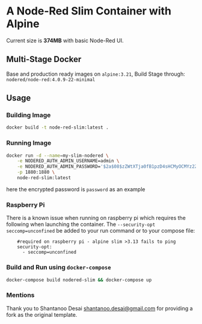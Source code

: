 # A Node-Red Slim Container with Alpine

Current size is __374MB__ with basic Node-Red UI.

## Multi-Stage Docker

Base and production ready images on `alpine:3.21`, Build Stage through: `nodered/node-red:4.0.9-22-minimal`

## Usage

### Building Image

```bash
docker build -t node-red-slim:latest .
```
### Running Image

```bash
docker run -d --name=my-slim-nodered \
    -e NODERED_AUTH_ADMIN_USERNAME=admin \
    -e NODERED_AUTH_ADMIN_PASSWORD='$2a$08$zZWtXTja0fB1pzD4sHCMyOCMYz2Z6dNbM6tl8sJogENOMcxWV9DN.' \
    -p 1880:1880 \
    node-red-slim:latest
```
here the encrypted password is `password` as an example

### Raspberry Pi
There is a known issue when running on raspberry pi which requires the following when launching the container. The `--security-opt seccomp=unconfined` be added to your run command or to your compose file:

```
    #required on raspberry pi - alpine slim >3.13 fails to ping
    security-opt:
      - seccomp=unconfined
```

### Build and Run using `docker-compose`

```bash
docker-compose build nodered-slim && docker-compose up
```

### Mentions
Thank you to Shantanoo Desai <shantanoo.desai@gmail.com> for providing a fork as the original template.
